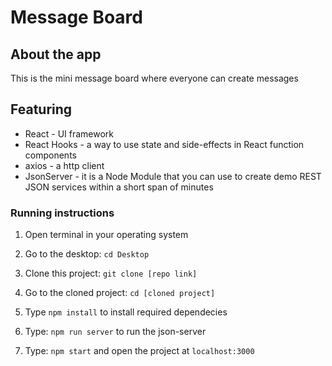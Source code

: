 # Message Board

## About the app

This is the mini message board where everyone can create messages

## Featuring

* React - UI framework
* React Hooks - a way to use state and side-effects in React function components
* axios - a http client
* JsonServer - it is a Node Module that you can use to create demo REST JSON services within a short span of minutes

### Running instructions

1) Open terminal in your operating system

2) Go to the desktop: `cd Desktop`

3) Clone this project: `git clone [repo link]`

4) Go to the cloned project: `cd [cloned project]`

5) Type `npm install` to install required dependecies

6) Type: `npm run server` to run the json-server

7) Type: `npm start` and open the project at `localhost:3000`
